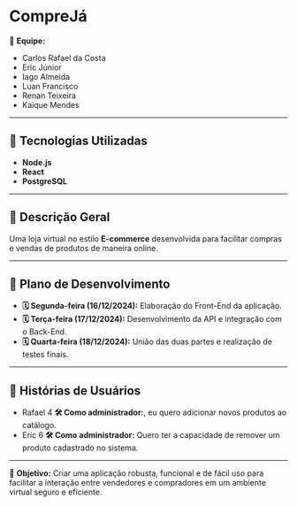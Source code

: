 # CompreJá

👥 **Equipe:**  
- Carlos Rafael da Costa  
- Eric Júnior  
- Iago Almeida  
- Luan Francisco  
- Renan Teixeira  
- Kaique Mendes  

---

## 🚀 Tecnologias Utilizadas
- **Node.js**  
- **React**  
- **PostgreSQL**

---

## 📜 Descrição Geral
Uma loja virtual no estilo **E-commerce** desenvolvida para facilitar compras e vendas de produtos de maneira online.

---

## 📅 Plano de Desenvolvimento
- **🗓 Segunda-feira (16/12/2024):** Elaboração do Front-End da aplicação.  
- **🗓 Terça-feira (17/12/2024):** Desenvolvimento da API e integração com o Back-End.  
- **🗓 Quarta-feira (18/12/2024):** União das duas partes e realização de testes finais.

---

## 📖 Histórias de Usuários
- Rafael 4 **🛠 Como administrador:**, eu quero adicionar novos produtos ao catálogo.
- Eric 6 **🛠 Como administrador:** Quero ter a capacidade de remover um produto cadastrado no sistema.

---

🎯 **Objetivo:** Criar uma aplicação robusta, funcional e de fácil uso para facilitar a interação entre vendedores e compradores em um ambiente virtual seguro e eficiente.

